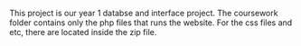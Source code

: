 This project is our year 1 databse and interface project. The coursework folder contains only the php files that runs the website. For the css files and etc, there are located inside the zip file.

